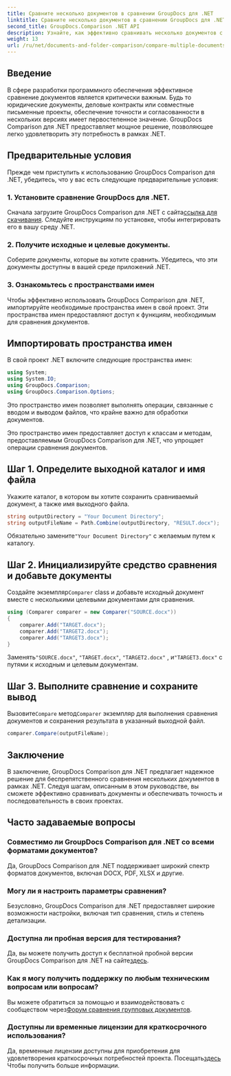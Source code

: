 ```yaml
---
title: Сравните несколько документов в сравнении GroupDocs для .NET
linktitle: Сравните несколько документов в сравнении GroupDocs для .NET
second_title: GroupDocs.Comparison .NET API
description: Узнайте, как эффективно сравнивать несколько документов с помощью GroupDocs Comparison для .NET. Следуйте нашему пошаговому руководству для бесшовной интеграции.
weight: 13
url: /ru/net/documents-and-folder-comparison/compare-multiple-documents-dotnet/
---
```

## Введение
В сфере разработки программного обеспечения эффективное сравнение документов является критически важным. Будь то юридические документы, деловые контракты или совместные письменные проекты, обеспечение точности и согласованности в нескольких версиях имеет первостепенное значение. GroupDocs Comparison для .NET предоставляет мощное решение, позволяющее легко удовлетворить эту потребность в рамках .NET.
## Предварительные условия
Прежде чем приступить к использованию GroupDocs Comparison для .NET, убедитесь, что у вас есть следующие предварительные условия:
### 1. Установите сравнение GroupDocs для .NET.
 Сначала загрузите GroupDocs Comparison для .NET с сайта[ссылка для скачивания](https://releases.groupdocs.com/comparison/net/). Следуйте инструкциям по установке, чтобы интегрировать его в вашу среду .NET.
### 2. Получите исходные и целевые документы.
Соберите документы, которые вы хотите сравнить. Убедитесь, что эти документы доступны в вашей среде приложений .NET.
### 3. Ознакомьтесь с пространствами имен
Чтобы эффективно использовать GroupDocs Comparison для .NET, импортируйте необходимые пространства имен в свой проект. Эти пространства имен предоставляют доступ к функциям, необходимым для сравнения документов.

## Импортировать пространства имен
В свой проект .NET включите следующие пространства имен:

```csharp
using System;
using System.IO;
using GroupDocs.Comparison;
using GroupDocs.Comparison.Options;
```
Это пространство имен позволяет выполнять операции, связанные с вводом и выводом файлов, что крайне важно для обработки документов.

Это пространство имен предоставляет доступ к классам и методам, предоставляемым GroupDocs Comparison для .NET, что упрощает операции сравнения документов.
## Шаг 1. Определите выходной каталог и имя файла
Укажите каталог, в котором вы хотите сохранить сравниваемый документ, а также имя выходного файла.
```csharp
string outputDirectory = "Your Document Directory";
string outputFileName = Path.Combine(outputDirectory, "RESULT.docx");
```
 Обязательно замените`"Your Document Directory"` с желаемым путем к каталогу.
## Шаг 2. Инициализируйте средство сравнения и добавьте документы
 Создайте экземпляр`Comparer` class и добавьте исходный документ вместе с несколькими целевыми документами для сравнения.
```csharp
using (Comparer comparer = new Comparer("SOURCE.docx"))
{
    comparer.Add("TARGET.docx");
    comparer.Add("TARGET2.docx");
    comparer.Add("TARGET3.docx");
}
```
 Заменять`"SOURCE.docx"`, `"TARGET.docx"`, `"TARGET2.docx"` , и`"TARGET3.docx"` с путями к исходным и целевым документам.
## Шаг 3. Выполните сравнение и сохраните вывод
 Вызовите`Compare` метод`Comparer` экземпляр для выполнения сравнения документов и сохранения результата в указанный выходной файл.
```csharp
comparer.Compare(outputFileName);
```

## Заключение
В заключение, GroupDocs Comparison для .NET предлагает надежное решение для беспрепятственного сравнения нескольких документов в рамках .NET. Следуя шагам, описанным в этом руководстве, вы сможете эффективно сравнивать документы и обеспечивать точность и последовательность в своих проектах.
## Часто задаваемые вопросы
### Совместимо ли GroupDocs Comparison для .NET со всеми форматами документов?
Да, GroupDocs Comparison для .NET поддерживает широкий спектр форматов документов, включая DOCX, PDF, XLSX и другие.
### Могу ли я настроить параметры сравнения?
Безусловно, GroupDocs Comparison для .NET предоставляет широкие возможности настройки, включая тип сравнения, стиль и степень детализации.
### Доступна ли пробная версия для тестирования?
 Да, вы можете получить доступ к бесплатной пробной версии GroupDocs Comparison для .NET на сайте[здесь](https://releases.groupdocs.com/).
### Как я могу получить поддержку по любым техническим вопросам или вопросам?
 Вы можете обратиться за помощью и взаимодействовать с сообществом через[Форум сравнения групповых документов](https://forum.groupdocs.com/c/comparison/12).
### Доступны ли временные лицензии для краткосрочного использования?
Да, временные лицензии доступны для приобретения для удовлетворения краткосрочных потребностей проекта. Посещать[здесь](https://purchase.groupdocs.com/temporary-license/) Чтобы получить больше информации.